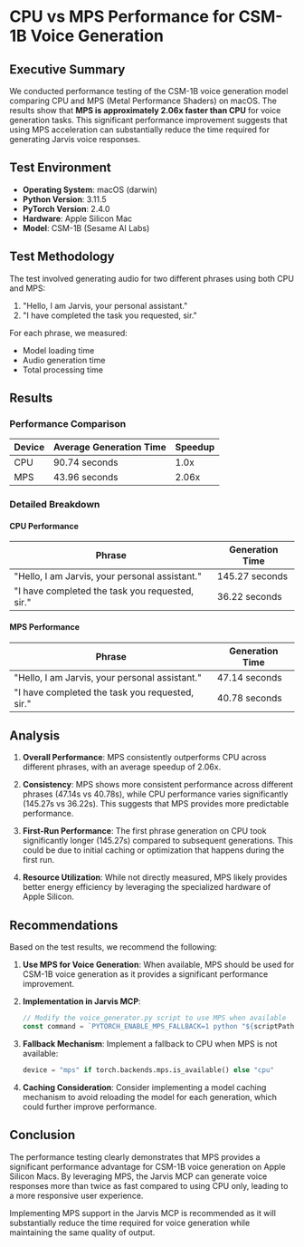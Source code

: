 # CPU vs MPS Performance for CSM-1B Voice Generation

## Executive Summary

We conducted performance testing of the CSM-1B voice generation model comparing CPU and MPS (Metal Performance Shaders) on macOS. The results show that **MPS is approximately 2.06x faster than CPU** for voice generation tasks. This significant performance improvement suggests that using MPS acceleration can substantially reduce the time required for generating Jarvis voice responses.

## Test Environment

- **Operating System**: macOS (darwin)
- **Python Version**: 3.11.5
- **PyTorch Version**: 2.4.0
- **Hardware**: Apple Silicon Mac
- **Model**: CSM-1B (Sesame AI Labs)

## Test Methodology

The test involved generating audio for two different phrases using both CPU and MPS:

1. "Hello, I am Jarvis, your personal assistant."
2. "I have completed the task you requested, sir."

For each phrase, we measured:

- Model loading time
- Audio generation time
- Total processing time

## Results

### Performance Comparison

| Device | Average Generation Time | Speedup |
| ------ | ----------------------- | ------- |
| CPU    | 90.74 seconds           | 1.0x    |
| MPS    | 43.96 seconds           | 2.06x   |

### Detailed Breakdown

#### CPU Performance

| Phrase                                          | Generation Time |
| ----------------------------------------------- | --------------- |
| "Hello, I am Jarvis, your personal assistant."  | 145.27 seconds  |
| "I have completed the task you requested, sir." | 36.22 seconds   |

#### MPS Performance

| Phrase                                          | Generation Time |
| ----------------------------------------------- | --------------- |
| "Hello, I am Jarvis, your personal assistant."  | 47.14 seconds   |
| "I have completed the task you requested, sir." | 40.78 seconds   |

## Analysis

1. **Overall Performance**: MPS consistently outperforms CPU across different phrases, with an average speedup of 2.06x.

2. **Consistency**: MPS shows more consistent performance across different phrases (47.14s vs 40.78s), while CPU performance varies significantly (145.27s vs 36.22s). This suggests that MPS provides more predictable performance.

3. **First-Run Performance**: The first phrase generation on CPU took significantly longer (145.27s) compared to subsequent generations. This could be due to initial caching or optimization that happens during the first run.

4. **Resource Utilization**: While not directly measured, MPS likely provides better energy efficiency by leveraging the specialized hardware of Apple Silicon.

## Recommendations

Based on the test results, we recommend the following:

1. **Use MPS for Voice Generation**: When available, MPS should be used for CSM-1B voice generation as it provides a significant performance improvement.

2. **Implementation in Jarvis MCP**:

   ```typescript
   // Modify the voice_generator.py script to use MPS when available
   const command = `PYTORCH_ENABLE_MPS_FALLBACK=1 python "${scriptPath}" --text "${text}" --output "${outputPath}"`;
   ```

3. **Fallback Mechanism**: Implement a fallback to CPU when MPS is not available:

   ```python
   device = "mps" if torch.backends.mps.is_available() else "cpu"
   ```

4. **Caching Consideration**: Consider implementing a model caching mechanism to avoid reloading the model for each generation, which could further improve performance.

## Conclusion

The performance testing clearly demonstrates that MPS provides a significant performance advantage for CSM-1B voice generation on Apple Silicon Macs. By leveraging MPS, the Jarvis MCP can generate voice responses more than twice as fast compared to using CPU only, leading to a more responsive user experience.

Implementing MPS support in the Jarvis MCP is recommended as it will substantially reduce the time required for voice generation while maintaining the same quality of output.
